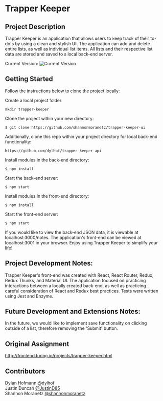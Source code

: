 # Trapper Keeper

## Project Description
  Trapper Keeper is an application that allows users to keep track of their to-do's by using a clean and stylish UI. The application can add and delete entire lists, as well as individual list items. All lists and their respective list data are stored and saved to a local back-end server. 

Current Version:
![Current Version](https://user-images.githubusercontent.com/18714169/53057391-8c82b780-346c-11e9-8b5a-baf292f00524.gif
)

## Getting Started

Follow the instructions below to clone the project locally:

Create a local project folder:
```
mkdir trapper-keeper
```
Clone the project within your new directory:
```
$ git clone https://github.com/shannonmoranetz/trapper-keeper-ui
```
Additionally, clone this repo within your project directory for local back-end functionality:
```
https://github.com/dylhof/trapper-keeper-api
```
Install modules in the back-end directory:
```
$ npm install
```
Start the back-end server:
```
$ npm start
```
Install modules in the front-end directory:
```
$ npm install
```
Start the front-end server:
```
$ npm start
```

If you would like to view the back-end JSON data, it is viewable at localhost:3000/notes.
The application's front-end can be viewed at localhost:3001 in your browser. 
Enjoy using Trapper Keeper to simplify your life!

## Project Development Notes:
Trapper Keeper's front-end was created with React, React Router, Redux, Redux Thunks, and Material UI. The application focused on practicing interactions between a locally created back-end, as well as practicing careful consideration of React and Redux best practices. Tests were written using Jest and Enzyme. 

## Future Development and Extensions Notes:
In the future, we would like to implement save functionality on clicking outside of a list, therefore removing the 'Submit' button.

## Original Assignment
http://frontend.turing.io/projects/trapper-keeper.html

## Contributors
Dylan Hofmann [@dylhof](https://github.com/dylhof)<br/>
Justin Duncan [@JustinD85](https://github.com/JustinD85)<br/>
Shannon Moranetz [@shannonmoranetz](https://github.com/shannonmoranetz)
